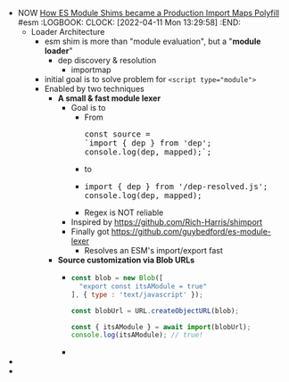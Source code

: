 - NOW [How ES Module Shims became a Production Import Maps Polyfill](https://guybedford.com/es-module-shims-production-import-maps) #esm
  :LOGBOOK:
  CLOCK: [2022-04-11 Mon 13:29:58]
  :END:
	- Loader Architecture
		- esm shim is more than "module evaluation", but a "**module loader**"
			- dep discovery & resolution
				- importmap
		- initial goal is to solve problem for `<script type="module">`
		- Enabled by two techniques
			- **A small & fast module lexer**
				- Goal is to
					- From
					  <pre>const source = 
					  `import { dep } from 'dep';
					  console.log(dep, mapped);`;</pre>
					- to
					- <pre>import { dep } from '/dep-resolved.js';
					  console.log(dep, mapped);</pre>
					- Regex is NOT reliable
				- Inspired by https://github.com/Rich-Harris/shimport
				- Finally got https://github.com/guybedford/es-module-lexer
					- Resolves an ESM's import/export fast
			- **Source customization via Blob URLs**
				- ```js
				  const blob = new Blob([
				    "export const itsAModule = true"
				  ], { type : 'text/javascript' });
				  
				  const blobUrl = URL.createObjectURL(blob);
				  
				  const { itsAModule } = await import(blobUrl);
				  console.log(itsAModule); // true!
				  ```
				-
-
-